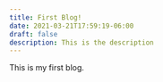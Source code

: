```yaml
---
title: First Blog!
date: 2021-03-21T17:59:19-06:00
draft: false
description: This is the description
---
```

This is my first blog.